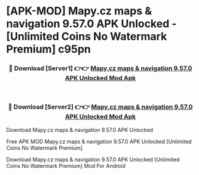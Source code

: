# [APK-MOD] Mapy.cz  maps & navigation 9.57.0 APK Unlocked - [Unlimited Coins No Watermark Premium] c95pn



<div align="center">
<h3>🔴 Download [Server1] 👉👉 <a href="https://momento.my/?title=Mapy.cz__maps_&_navigation_9.57.0_APK_Unlocked">Mapy.cz  maps & navigation 9.57.0 APK Unlocked Mod Apk</a></h3><br>

<h3>🔴 Download [Server2] 👉👉 <a href="https://momento.my/?title=Mapy.cz__maps_&_navigation_9.57.0_APK_Unlocked">Mapy.cz  maps & navigation 9.57.0 APK Unlocked Mod Apk</a></h3>
</div>



Download Mapy.cz  maps & navigation 9.57.0 APK Unlocked 

Free APK MOD Mapy.cz  maps & navigation 9.57.0 APK Unlocked [Unlimited Coins No Watermark Premium]

Download Mapy.cz  maps & navigation 9.57.0 APK Unlocked [Unlimited Coins No Watermark Premium] Mod For Android
